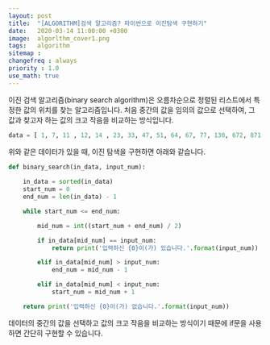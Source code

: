 ```yaml
---
layout: post
title:  "[ALGORITHM]검색 알고리즘? 파이썬으로 이진탐색 구현하기"
date:   2020-03-14 11:00:00 +0300
image:  algorlthm_cover1.png
tags:   algorithm
sitemap :
changefreq : always
priority : 1.0
use_math: true
---
```



이진 검색 알고리즘(binary search algorithm)은 오름차순으로 정렬된 리스트에서 특정한 값의 위치를 찾는 알고리즘입니다. 처음 중간의 값을 임의의 값으로 선택하여, 그 값과 찾고자 하는 값의 크고 작음을 비교하는 방식입니다. 


```python
data = [ 1, 7, 11 , 12, 14 , 23, 33, 47, 51, 64, 67, 77, 130, 672, 871 
```

위와 같은 데이터가 있을 때, 이진 탐색을 구현하면 아래와 같습니다. 

```python
def binary_search(in_data, input_num):
    
    in_data = sorted(in_data)
    start_num = 0
    end_num = len(in_data) - 1

    while start_num <= end_num:

        mid_num = int((start_num + end_num) / 2)

        if in_data[mid_num] == input_num:
            return print('입력하신 {0}이(가) 있습니다.'.format(input_num))

        elif in_data[mid_num] > input_num:
            end_num = mid_num - 1

        elif in_data[mid_num] < input_num:
            start_num = mid_num + 1

    return print('입력하신 {0}이(가) 없습니다.'.format(input_num))

```


데이터의 중간의 값을 선택하고 값의 크고 작음을 비교하는 방식이기 때문에 if문을 사용하면 간단히 구현할 수 있습니다. 





